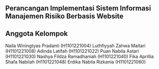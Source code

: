 ## Perancangan Implementasi Sistem Informasi Manajemen Risiko Berbasis Website
 
## Anggota Kelompok
Naila Winingtyas Pradanti 		(H1101221004)
Luthfiyyah Zahwa Maitari        (H1101221008)
Adinda Latifah                  (H1101221022)
Puan Nabila Astari              (H1101221030)
Nashya Fildza Ramadhaniah 		(H1101221040)
Fika Aprillia Shafa Nabilah     (H1101221048)
Erdika Nabila Rizkania          (H1101221060)
